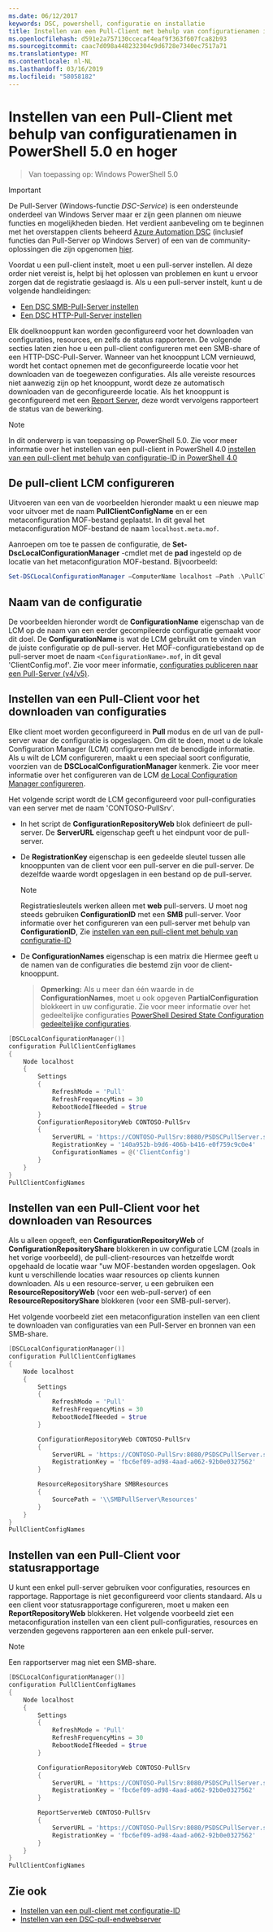 ```yaml
---
ms.date: 06/12/2017
keywords: DSC, powershell, configuratie en installatie
title: Instellen van een Pull-Client met behulp van configuratienamen in PowerShell 5.0 en hoger
ms.openlocfilehash: d591e2a757130ccecaf4eaf9f363f607fca82b93
ms.sourcegitcommit: caac7d098a448232304c9d6728e7340ec7517a71
ms.translationtype: MT
ms.contentlocale: nl-NL
ms.lasthandoff: 03/16/2019
ms.locfileid: "58058182"
---
```

# <a name="set-up-a-pull-client-using-configuration-names-in-powershell-50-and-later"></a>Instellen van een Pull-Client met behulp van configuratienamen in PowerShell 5.0 en hoger

> Van toepassing op: Windows PowerShell 5.0

> [!IMPORTANT]
> De Pull-Server (Windows-functie *DSC-Service*) is een ondersteunde onderdeel van Windows Server maar er zijn geen plannen om nieuwe functies en mogelijkheden bieden. Het verdient aanbeveling om te beginnen met het overstappen clients beheerd [Azure Automation DSC](/azure/automation/automation-dsc-getting-started) (inclusief functies dan Pull-Server op Windows Server) of een van de community-oplossingen die zijn opgenomen [hier](pullserver.md#community-solutions-for-pull-service).

Voordat u een pull-client instelt, moet u een pull-server instellen. Al deze order niet vereist is, helpt bij het oplossen van problemen en kunt u ervoor zorgen dat de registratie geslaagd is. Als u een pull-server instelt, kunt u de volgende handleidingen:

- [Een DSC SMB-Pull-Server instellen](pullServerSmb.md)
- [Een DSC HTTP-Pull-Server instellen](pullServer.md)

Elk doelknooppunt kan worden geconfigureerd voor het downloaden van configuraties, resources, en zelfs de status rapporteren. De volgende secties laten zien hoe u een pull-client configureren met een SMB-share of een HTTP-DSC-Pull-Server. Wanneer van het knooppunt LCM vernieuwd, wordt het contact opnemen met de geconfigureerde locatie voor het downloaden van de toegewezen configuraties. Als alle vereiste resources niet aanwezig zijn op het knooppunt, wordt deze ze automatisch downloaden van de geconfigureerde locatie. Als het knooppunt is geconfigureerd met een [Report Server](reportServer.md), deze wordt vervolgens rapporteert de status van de bewerking.

> [!NOTE]
> In dit onderwerp is van toepassing op PowerShell 5.0.
> Zie voor meer informatie over het instellen van een pull-client in PowerShell 4.0 [instellen van een pull-client met behulp van configuratie-ID in PowerShell 4.0](pullClientConfigID4.md)

## <a name="configure-the-pull-client-lcm"></a>De pull-client LCM configureren

Uitvoeren van een van de voorbeelden hieronder maakt u een nieuwe map voor uitvoer met de naam **PullClientConfigName** en er een metaconfiguration MOF-bestand geplaatst. In dit geval het metaconfiguration MOF-bestand de naam `localhost.meta.mof`.

Aanroepen om toe te passen de configuratie, de **Set-DscLocalConfigurationManager** -cmdlet met de **pad** ingesteld op de locatie van het metaconfiguration MOF-bestand. Bijvoorbeeld:

```powershell
Set-DSCLocalConfigurationManager –ComputerName localhost –Path .\PullClientConfigName –Verbose.
```

## <a name="configuration-name"></a>Naam van de configuratie

De voorbeelden hieronder wordt de **ConfigurationName** eigenschap van de LCM op de naam van een eerder gecompileerde configuratie gemaakt voor dit doel. De **ConfigurationName** is wat de LCM gebruikt om te vinden van de juiste configuratie op de pull-server. Het MOF-configuratiebestand op de pull-server moet de naam `<ConfigurationName>.mof`, in dit geval 'ClientConfig.mof'. Zie voor meer informatie, [configuraties publiceren naar een Pull-Server (v4/v5)](publishConfigs.md).

## <a name="set-up-a-pull-client-to-download-configurations"></a>Instellen van een Pull-Client voor het downloaden van configuraties

Elke client moet worden geconfigureerd in **Pull** modus en de url van de pull-server waar de configuratie is opgeslagen. Om dit te doen, moet u de lokale Configuration Manager (LCM) configureren met de benodigde informatie. Als u wilt de LCM configureren, maakt u een speciaal soort configuratie, voorzien van de **DSCLocalConfigurationManager** kenmerk. Zie voor meer informatie over het configureren van de LCM [de Local Configuration Manager configureren](../managing-nodes/metaConfig.md).

Het volgende script wordt de LCM geconfigureerd voor pull-configuraties van een server met de naam 'CONTOSO-PullSrv'.

- In het script de **ConfigurationRepositoryWeb** blok definieert de pull-server. De **ServerURL** eigenschap geeft u het eindpunt voor de pull-server.

- De **RegistrationKey** eigenschap is een gedeelde sleutel tussen alle knooppunten van de client voor een pull-server en die pull-server. De dezelfde waarde wordt opgeslagen in een bestand op de pull-server.
  > [!NOTE]
  > Registratiesleutels werken alleen met **web** pull-servers. U moet nog steeds gebruiken **ConfigurationID** met een **SMB** pull-server.
  > Voor informatie over het configureren van een pull-server met behulp van **ConfigurationID**, Zie [instellen van een pull-client met behulp van configuratie-ID](pullClientConfigId.md)

- De **ConfigurationNames** eigenschap is een matrix die Hiermee geeft u de namen van de configuraties die bestemd zijn voor de client-knooppunt.
  >**Opmerking:** Als u meer dan één waarde in de **ConfigurationNames**, moet u ook opgeven **PartialConfiguration** blokkeert in uw configuratie.
  >Zie voor meer informatie over het gedeeltelijke configuraties [PowerShell Desired State Configuration gedeeltelijke configuraties](partialConfigs.md).

```powershell
[DSCLocalConfigurationManager()]
configuration PullClientConfigNames
{
    Node localhost
    {
        Settings
        {
            RefreshMode = 'Pull'
            RefreshFrequencyMins = 30
            RebootNodeIfNeeded = $true
        }
        ConfigurationRepositoryWeb CONTOSO-PullSrv
        {
            ServerURL = 'https://CONTOSO-PullSrv:8080/PSDSCPullServer.svc'
            RegistrationKey = '140a952b-b9d6-406b-b416-e0f759c9c0e4'
            ConfigurationNames = @('ClientConfig')
        }
    }
}
PullClientConfigNames
```

## <a name="set-up-a-pull-client-to-download-resources"></a>Instellen van een Pull-Client voor het downloaden van Resources

Als u alleen opgeeft, een **ConfigurationRepositoryWeb** of **ConfigurationRepositoryShare** blokkeren in uw configuratie LCM (zoals in het vorige voorbeeld), de pull-client-resources van hetzelfde wordt opgehaald de locatie waar "uw MOF-bestanden worden opgeslagen. Ook kunt u verschillende locaties waar resources op clients kunnen downloaden. Als u een resource-server, u een gebruiken een **ResourceRepositoryWeb** (voor een web-pull-server) of een **ResourceRepositoryShare** blokkeren (voor een SMB-pull-server).

Het volgende voorbeeld ziet een metaconfiguration instellen van een client te downloaden van configuraties van een Pull-Server en bronnen van een SMB-share.

```powershell
[DSCLocalConfigurationManager()]
configuration PullClientConfigNames
{
    Node localhost
    {
        Settings
        {
            RefreshMode = 'Pull'
            RefreshFrequencyMins = 30
            RebootNodeIfNeeded = $true
        }

        ConfigurationRepositoryWeb CONTOSO-PullSrv
        {
            ServerURL = 'https://CONTOSO-PullSrv:8080/PSDSCPullServer.svc'
            RegistrationKey = 'fbc6ef09-ad98-4aad-a062-92b0e0327562'
        }

        ResourceRepositoryShare SMBResources
        {
            SourcePath = '\\SMBPullServer\Resources'
        }
    }
}
PullClientConfigNames
```

## <a name="set-up-a-pull-client-to-report-status"></a>Instellen van een Pull-Client voor statusrapportage

U kunt een enkel pull-server gebruiken voor configuraties, resources en rapportage. Rapportage is niet geconfigureerd voor clients standaard. Als u een client voor statusrapportage configureren, moet u maken een **ReportRepositoryWeb** blokkeren. Het volgende voorbeeld ziet een metaconfiguration instellen van een client pull-configuraties, resources en verzenden gegevens rapporteren aan een enkele pull-server.

> [!NOTE]
> Een rapportserver mag niet een SMB-share.

```powershell
[DSCLocalConfigurationManager()]
configuration PullClientConfigNames
{
    Node localhost
    {
        Settings
        {
            RefreshMode = 'Pull'
            RefreshFrequencyMins = 30
            RebootNodeIfNeeded = $true
        }

        ConfigurationRepositoryWeb CONTOSO-PullSrv
        {
            ServerURL = 'https://CONTOSO-PullSrv:8080/PSDSCPullServer.svc'
            RegistrationKey = 'fbc6ef09-ad98-4aad-a062-92b0e0327562'
        }

        ReportServerWeb CONTOSO-PullSrv
        {
            ServerURL = 'https://CONTOSO-PullSrv:8080/PSDSCPullServer.svc'
            RegistrationKey = 'fbc6ef09-ad98-4aad-a062-92b0e0327562'
        }
    }
}
PullClientConfigNames
```

## <a name="see-also"></a>Zie ook

* [Instellen van een pull-client met configuratie-ID](PullClientConfigNames.md)
* [Instellen van een DSC-pull-endwebserver](pullServer.md)
